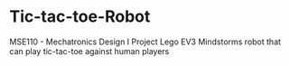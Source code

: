 # Tic-tac-toe-Robot
MSE110 - Mechatronics Design I Project
Lego EV3 Mindstorms robot that can play tic-tac-toe against human players

